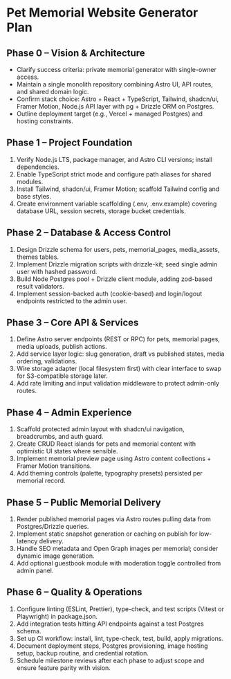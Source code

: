 ﻿# Pet Memorial Website Generator Plan

## Phase 0 – Vision & Architecture
- Clarify success criteria: private memorial generator with single-owner access.
- Maintain a single monolith repository combining Astro UI, API routes, and shared domain logic.
- Confirm stack choice: Astro + React + TypeScript, Tailwind, shadcn/ui, Framer Motion, Node.js API layer with pg + Drizzle ORM on Postgres.
- Outline deployment target (e.g., Vercel + managed Postgres) and hosting constraints.

## Phase 1 – Project Foundation
1. Verify Node.js LTS, package manager, and Astro CLI versions; install dependencies.
2. Enable TypeScript strict mode and configure path aliases for shared modules.
3. Install Tailwind, shadcn/ui, Framer Motion; scaffold Tailwind config and base styles.
4. Create environment variable scaffolding (.env, .env.example) covering database URL, session secrets, storage bucket credentials.

## Phase 2 – Database & Access Control
1. Design Drizzle schema for users, pets, memorial_pages, media_assets, themes tables.
2. Implement Drizzle migration scripts with drizzle-kit; seed single admin user with hashed password.
3. Build Node Postgres pool + Drizzle client module, adding zod-based result validators.
4. Implement session-backed auth (cookie-based) and login/logout endpoints restricted to the admin user.

## Phase 3 – Core API & Services
1. Define Astro server endpoints (REST or RPC) for pets, memorial pages, media uploads, publish actions.
2. Add service layer logic: slug generation, draft vs published states, media ordering, validations.
3. Wire storage adapter (local filesystem first) with clear interface to swap for S3-compatible storage later.
4. Add rate limiting and input validation middleware to protect admin-only routes.

## Phase 4 – Admin Experience
1. Scaffold protected admin layout with shadcn/ui navigation, breadcrumbs, and auth guard.
2. Create CRUD React islands for pets and memorial content with optimistic UI states where sensible.
3. Implement memorial preview page using Astro content collections + Framer Motion transitions.
4. Add theming controls (palette, typography presets) persisted per memorial record.

## Phase 5 – Public Memorial Delivery
1. Render published memorial pages via Astro routes pulling data from Postgres/Drizzle queries.
2. Implement static snapshot generation or caching on publish for low-latency delivery.
3. Handle SEO metadata and Open Graph images per memorial; consider dynamic image generation.
4. Add optional guestbook module with moderation toggle controlled from admin panel.

## Phase 6 – Quality & Operations
1. Configure linting (ESLint, Prettier), type-check, and test scripts (Vitest or Playwright) in package.json.
2. Add integration tests hitting API endpoints against a test Postgres schema.
3. Set up CI workflow: install, lint, type-check, test, build, apply migrations.
4. Document deployment steps, Postgres provisioning, image hosting setup, backup routine, and credential rotation.
5. Schedule milestone reviews after each phase to adjust scope and ensure feature parity with vision.

